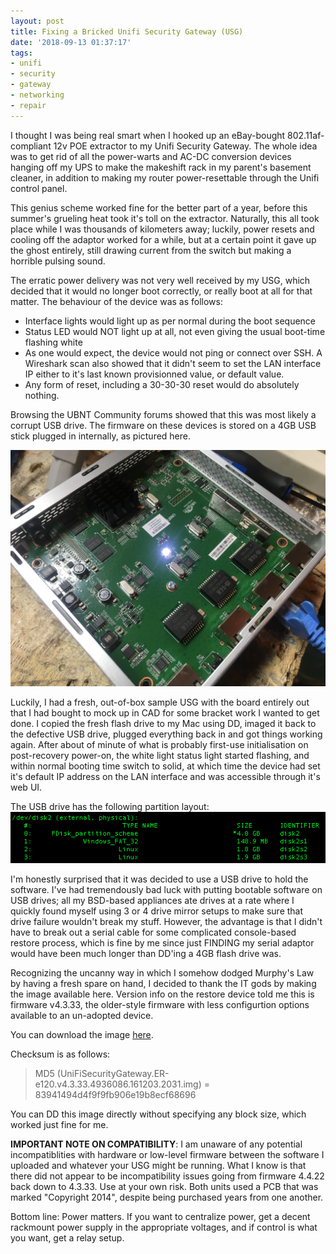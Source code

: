 ```yaml
---
layout: post
title: Fixing a Bricked Unifi Security Gateway (USG)
date: '2018-09-13 01:37:17'
tags:
- unifi
- security
- gateway
- networking
- repair
---
```


I thought I was being real smart when I hooked up an eBay-bought 802.11af-compliant 12v POE extractor to my Unifi Security Gateway. The whole idea was to get rid of all the power-warts and AC-DC conversion devices hanging off my UPS to make the makeshift rack in my parent's basement cleaner, in addition to making my router power-resettable through the Unifi control panel. 

This genius scheme worked fine for the better part of a year, before this summer's grueling heat took it's toll on the extractor. Naturally, this all took place while I was thousands of kilometers away; luckily, power resets and cooling off the adaptor worked for a while, but at a certain point it gave up the ghost entirely, still drawing current from the switch but making a horrible pulsing sound. 

The erratic power delivery was not very well received by my USG, which decided that it would no longer boot correctly, or really boot at all for that matter. The behaviour of the device was as follows:
* Interface lights would light up as per normal during the boot sequence
* Status LED would NOT light up at all, not even giving the usual boot-time flashing white
* As one would expect, the device would not ping or connect over SSH. A Wireshark scan also showed that it didn't seem to set the LAN interface IP either to it's last known provisionned value, or default value. 
* Any form of reset, including a 30-30-30 reset would do absolutely nothing.

Browsing the UBNT Community forums showed that this was most likely a corrupt USB drive. The firmware on these devices is stored on a 4GB USB stick plugged in internally, as pictured here. 

![IMG_2439](/content/images/2018/09/IMG_2439.JPG)

Luckily, I had a fresh, out-of-box sample USG with the board entirely out that I had bought to mock up in CAD for some bracket work I wanted to get done. I copied the fresh flash drive to my Mac using DD, imaged it back to the defective USB drive, plugged everything back in and got things working again. After about of minute of what is probably first-use initialisation on post-recovery power-on, the white light status light started flashing, and within normal booting time switch to solid, at which time the device had set it's default IP address on the LAN interface and was accessible through it's web UI. 

The USB drive has the following partition layout: 
![Unifi-USB-Drive](/content/images/2018/09/Unifi-USB-Drive.png)

I'm honestly surprised that it was decided to use a USB drive to hold the software. I've had tremendously bad luck with putting bootable software on USB drives; all my BSD-based appliances ate drives at a rate where I quickly found myself using 3 or 4 drive mirror setups to make sure that drive failure wouldn't break my stuff. However, the advantage is that I didn't have to break out a serial cable for some complicated console-based restore process, which is fine by me since just FINDING my serial adaptor would have been much longer than DD'ing a 4GB flash drive was. 

Recognizing the uncanny way in which I somehow dodged Murphy's Law by having a fresh spare on hand, I decided to thank the IT gods by making the image available here. Version info on the restore device told me this is firmware v4.3.33, the older-style firmware with less configurtion options available to an un-adopted device.

You can download the image [here](http://https://drive.google.com/open?id=1B4NQOPfr73h20nbkWwLqWpxrGINYdMLG).

Checksum is as follows: 

> MD5 (UniFiSecurityGateway.ER-e120.v4.3.33.4936086.161203.2031.img) = 83941494d4f9f9fb906e19b8ecf68696

You can DD this image directly without specifying any block size, which worked just fine for me.

**IMPORTANT NOTE ON COMPATIBILITY**: I am unaware of any potential incompatiblities with hardware or low-level firmware between the software I uploaded and whatever your USG might be running. What I know is that there did not appear to be incompatibility issues going from firmware 4.4.22 back down to 4.3.33. Use at your own risk. Both units used a PCB that was marked "Copyright 2014", despite being purchased years from one another. 

Bottom line: Power matters. If you want to centralize power, get a decent rackmount power supply in the appropriate voltages, and if control is what you want, get a relay setup. 